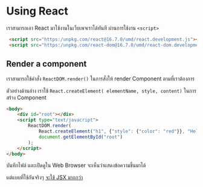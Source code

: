 
# Using React 

เราสามารถเอา React มาใช้งานในเว็บเพจเราได้ทันที ผ่านการใช้งาน `<script>`

```html
 <script src="https:/unpkg.com/react@16.7.0/umd/react.development.js"></script>
 <script src="https:/unpkg.com/react-dom@16.7.0/umd/react-dom.development.js"></script>
```

## Render a component 

เราสามารถใช้คำสั่ง `ReactDOM.render()` ในการสั่งให้ render Component ตามที่เราต้องการ

ตัวอย่างด้านล่าง เราใช้ `React.createElement( elementName, style, content)` ในการสร้าง Component

```html
<body>
    <div id="root"></div>
    <script type="text/javacript">
        ReactDOM.render(
            React.createElement("h1", {"style": {"color": "red"}}, "Hello World"),
            document.getElementById("root")
        );
    </script>
</body>
```

บันทึกไฟล์ และเปิดดูใน Web Browser จะเห็นว่าแสดงข้อความขึ้นมาได้ 

แต่แบบที่ใช้กันจริงๆ [จะใช้ JSX มากกว่า](/jsx.md)